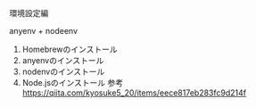 環境設定編

anyenv + nodeenv
1. Homebrewのインストール
2. anyenvのインストール
3. nodenvのインストール
4. Node.jsのインストール
参考
https://qiita.com/kyosuke5_20/items/eece817eb283fc9d214f